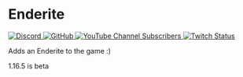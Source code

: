 # Enderite
<a href="https://discord.gg/sA42pp6cuX">
    <img alt="Discord" src="https://img.shields.io/discord/861173675596054530?label=Discord">
</a>
<a href=https://github.com/LieOnLion/Enderite/blob/main/LICENSE>
    <img alt="GitHub" src="https://img.shields.io/github/license/LieOnLion/Enderite">
</a>
<a href="https://www.youtube.com/channel/UCRW9cQ_rbr1K30obCA4oHUQ">
   <img alt="YouTube Channel Subscribers" src="https://img.shields.io/youtube/channel/subscribers/UCRW9cQ_rbr1K30obCA4oHUQ?style=flat">
</a>
<a href="https://www.twitch.tv/lieonlion4">
   <img alt="Twitch Status" src="https://img.shields.io/twitch/status/lieonlion4">
</a>

Adds an Enderite to the game :)

1.16.5 is beta